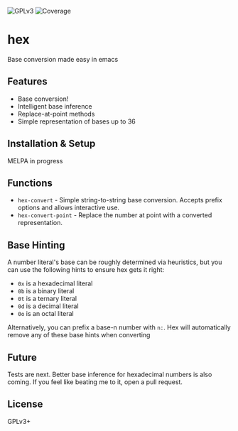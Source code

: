 ![GPLv3](https://img.shields.io/badge/license-GPLv3-brightgreen.svg) ![Coverage](https://img.shields.io/badge/coverage---30%25-red.svg) 

# hex
Base conversion made easy in emacs

## Features
- Base conversion!
- Intelligent base inference
- Replace-at-point methods
- Simple representation of bases up to 36

## Installation & Setup
MELPA in progress

## Functions
- `hex-convert` - Simple string-to-string base conversion. Accepts prefix options and allows interactive use.
- `hex-convert-point` - Replace the number at point with a converted representation.

## Base Hinting

A number literal's base can be roughly determined via heuristics, but you can use the following hints to ensure hex gets it right:

- `0x` is a hexadecimal literal
- `0b` is a binary literal
- `0t` is a ternary literal
- `0d` is a decimal literal
- `0o` is an octal literal

Alternatively, you can prefix a base-n number with `n:`. Hex will automatically remove any of these base hints when converting

## Future
Tests are next. Better base inference for hexadecimal numbers is also coming. If you feel like beating me to it, open a pull request.

## License
GPLv3+
